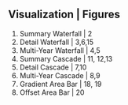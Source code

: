 Visualization	| Figures
-----------------------

1. Summary Waterfall    | 2
2. Detail Waterfall     |	3,6,15
3. Multi-Year Waterfall | 4,5
4. Summary Cascade      | 11, 12,13
5. Detail Cascade       | 7,10
6. Multi-Year Cascade   | 8,9
7. Gradient Area Bar    | 18, 19
8. Offset Area Bar      | 20
